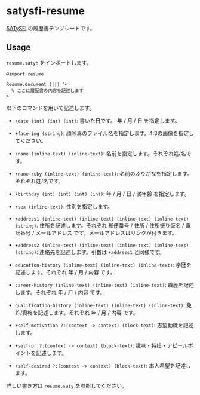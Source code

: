 # satysfi-resume

[SATySFi](https://github.com/gfngfn/SATySFi) の履歴書テンプレートです。

## Usage

`resume.satyh` をインポートします。

```
@import resume
```

```
Resume.document (||) '<
  % ここに履歴書の内容を記述します
>
```

以下のコマンドを用いて記述します。

- `+date (int) (int) (int)`: 書いた日です。 年 / 月 / 日 を指定します。
- `+face-img (string)`: 顔写真のファイル名を指定します。4:3の画像を指定してください。
- `+name (inline-text) (inline-text)`: 名前を指定します。それぞれ姓/名です。
- `+name-ruby (inline-text) (inline-text)`: 名前のふりがなを指定します。それぞれ姓/名です。
- `+birthday (int) (int) (int) (int)`: 年 / 月 / 日 / 満年齢 を指定します。
- `+sex (inline-text)`: 性別を指定します。
- `+address1 (inline-text) (inline-text) (inline-text) (inline-text) (string)`:
  住所を記述します。それぞれ 郵便番号 / 住所 / 住所振り仮名 / 電話番号 / メールアドレス です。メールアドレスはリンクが付きます。
- `+address2 (inline-text) (inline-text) (inline-text) (inline-text) (string)`:
  連絡先を記述します。引数は `+address1` と同様です。

- `education-history (inline-text) (inline-text) (inline-text)`:
  学歴を記述します。それぞれ 年 / 月 / 内容 です。
- `career-history (inline-text) (inline-text) (inline-text)`:
  職歴を記述します。それぞれ 年 / 月 / 内容 です。
- `qualification-history (inline-text) (inline-text) (inline-text)`:
  免許/資格を記述します。それぞれ 年 / 月 / 内容 です。
- `+self-motivation ?:(context -> context) (block-text)`:
  志望動機を記述します。 
- `+self-pr ?:(context -> context) (block-text)`:
  趣味・特技・アピールポイントを記述します。
- `+self-desired ?:(context -> context) (block-text)`:
  本人希望を記述します。

詳しい書き方は `resume.saty` を参照してください。

